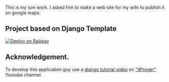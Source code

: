 This is my son work. 
I asked him to make a web site for my wife to publish it on google maps.


## Project based on Django Template
[![Deploy on Railway](https://railway.app/button.svg)](https://railway.app/new/template/GB6Eki?referralCode=U5zXSw)



## Acknowledgement.
To develop this application guy use a [django tutorial video](https://www.youtube.com/watch?v=L-FyeHQwo4U&list=PLDyJYA6aTY1nZ9fSGcsK4wqeu-xaJksQQ&pp=iAQB) on ["itProger"](https://www.youtube.com/@itproger) Youtube channel.

